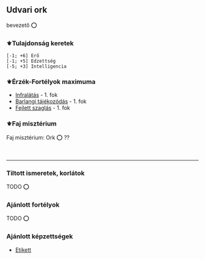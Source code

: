 ## Udvari ork

bevezető ⭕

### ⚜️Tulajdonság keretek

```
[-1; +6] Erő
[-1; +5] Edzettség
[-5; +3] Intelligencia
```

### ⚜️Érzék-Fortélyok maximuma

- [Infralátás](../fortelyok.erzekek/infralatas.md) - 1. fok
- [Barlangi tájékozódás](../fortelyok.erzekek/barlangi_tajekozodas.md) - 1. fok
- [Fejlett szaglás](../fortelyok.erzekek/fejlett_szaglas.md) - 1. fok

### ⚜️Faj misztérium

Faj misztérium: Ork ⭕ ??

<br />

---
### Tiltott ismeretek, korlátok

TODO ⭕

### Ajánlott fortélyok

TODO ⭕

### Ajánlott képzettségek

- [Etikett](../kepzettsegek.szekunder/etikett.md)
